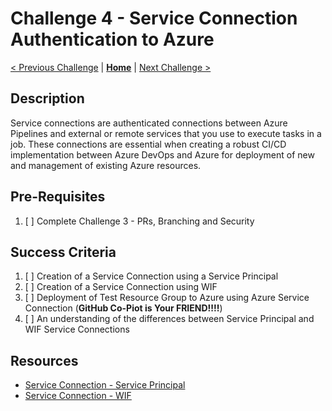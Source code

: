 # Challenge 4 - Service Connection Authentication to Azure

[< Previous Challenge](./challenge3.md) | **[Home](./introduction.md)** | [Next Challenge >](./challenge5.md)

## Description
Service connections are authenticated connections between Azure Pipelines and external or remote services that you use to execute tasks in a job. These connections are essential when creating a robust CI/CD implementation between Azure DevOps and Azure for deployment of new and management of existing Azure resources.

## Pre-Requisites
1. [ ] Complete Challenge 3 - PRs, Branching and Security

## Success Criteria
1. [ ] Creation of a Service Connection using a Service Principal
2. [ ] Creation of a Service Connection using WIF
3. [ ] Deployment of Test Resource Group to Azure using Azure Service Connection (**GitHub Co-Piot is Your FRIEND!!!!**)
4. [ ] An understanding of the differences between Service Principal and WIF Service Connections

## Resources
- [Service Connection - Service Principal](https://learn.microsoft.com/en-us/azure/devops/pipelines/library/connect-to-azure?view=azure-devops#create-an-azure-resource-manager-service-connection-that-uses-an-existing-service-principal)
- [Service Connection - WIF](https://learn.microsoft.com/en-us/azure/devops/pipelines/library/connect-to-azure?view=azure-devops#create-an-azure-resource-manager-service-connection-that-uses-workload-identity-federation)